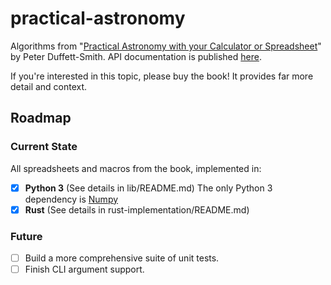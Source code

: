 # practical-astronomy

Algorithms from "[Practical Astronomy with your Calculator or Spreadsheet](https://www.amazon.com/Practical-Astronomy-your-Calculator-Spreadsheet/dp/1108436072)" by Peter Duffett-Smith.  API documentation is published [here](https://jfcarr-astronomy.github.io/practical-astronomy/).

If you're interested in this topic, please buy the book!  It provides far more detail and context.

## Roadmap

### Current State

All spreadsheets and macros from the book, implemented in:

- [x] **Python 3**  (See details in lib/README.md)  The only Python 3 dependency is [Numpy](https://numpy.org/)
- [x] **Rust** (See details in rust-implementation/README.md)

### Future

- [ ] Build a more comprehensive suite of unit tests.
- [ ] Finish CLI argument support.

